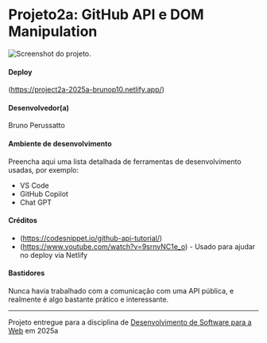 # Projeto2a: GitHub API e DOM Manipulation 

![Screenshot do projeto](images/printscreen.png "Screenshot do projeto").


#### Deploy

(https://project2a-2025a-brunop10.netlify.app/)


#### Desenvolvedor(a)

Bruno Perussatto


#### Ambiente de desenvolvimento

Preencha aqui uma lista detalhada de ferramentas de desenvolvimento usadas, por exemplo:
- VS Code
- GitHub Copilot
- Chat GPT

#### Créditos

- (https://codesnippet.io/github-api-tutorial/)
- (https://www.youtube.com/watch?v=9srnyNC1e_o) - Usado para ajudar no deploy via Netlify


#### Bastidores

Nunca havia trabalhado com a comunicação com uma API pública, e realmente é algo bastante prático e interessante.


---
Projeto entregue para a disciplina de [Desenvolvimento de Software para a Web](http://github.com/andreainfufsm/elc1090-2025a) em 2025a
